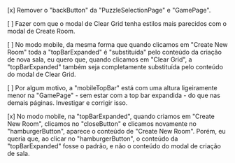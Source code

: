 [x] Remover o "backButton" da "PuzzleSelectionPage" e "GamePage".

[ ] Fazer com que o modal de Clear Grid tenha estilos mais parecidos com o modal de Create Room.

[ ] No modo mobile, da mesma forma que quando clicamos em "Create New Room" toda a "topBarExpanded" é "substituída" pelo conteúdo da criação de nova sala, eu quero que, quando clicamos em "Clear Grid", a "topBarExpanded" também seja completamente substituída pelo conteúdo do modal de Clear Grid.

[ ] Por algum motivo, a "mobileTopBar" está com uma altura ligeiramente menor na "GamePage" - sem estar com a top bar expandida - do que nas demais páginas. Investigar e corrigir isso.

[x] No modo mobile, na "topBarExpanded", quando criamos em "Create New Room", clicamos no "closeButton" e clicamos novamente no "hamburgerButton", aparece o conteúdo de "Create New Room". Porém, eu queria que, ao clicar no "hamburgerButton", o conteúdo da "topBarExpanded" fosse o padrão, e não o conteúdo do modal de criação de sala.
